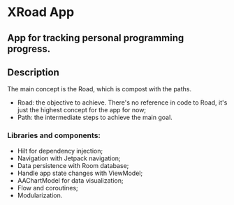 # XRoad App

## App for tracking personal programming progress.

## Description
The main concept is the Road, which is compost with the paths.
* Road: the objective to achieve. There's no reference in code to Road, it's just the highest concept for the app for now;
* Path: the intermediate steps to achieve the main goal.

### Libraries and components:
* Hilt for dependency injection;
* Navigation with Jetpack navigation;
* Data persistence with Room database;
* Handle app state changes with ViewModel;
* AAChartModel for data visualization;
* Flow and coroutines;
* Modularization.